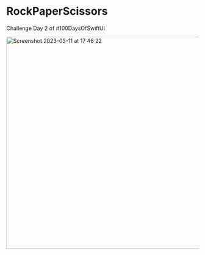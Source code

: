 # RockPaperScissors
Challenge Day 2 of #100DaysOfSwiftUI

<img width="555" alt="Screenshot 2023-03-11 at 17 46 22" src="https://user-images.githubusercontent.com/23187781/224474772-756672cd-d36a-437f-9b1b-d52948a06101.png">
